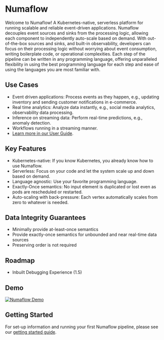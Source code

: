 # Numaflow

Welcome to Numaflow! A Kubernetes-native, serverless platform for running scalable and reliable event-driven applications. Numaflow decouples event sources and sinks from the processing logic, allowing each component to independently auto-scale based on demand. With out-of-the-box sources and sinks, and built-in observability, developers can focus on their processing logic without worrying about event consumption, writing boilerplate code, or operational complexities. Each step of the pipeline can be written in any programming language, offering unparalleled flexibility in using the best programming language for each step and ease of using the languages you are most familiar with.

## Use Cases

- Event driven applications: Process events as they happen, e.g., updating inventory and sending customer notifications in e-commerce.
- Real time analytics: Analyze data instantly, e.g., social media analytics, observability data processing.
- Inference on streaming data: Perform real-time predictions, e.g., anomaly detection.
- Workflows running in a streaming manner.
- [Learn more in our User Guide](./user-guide/use-cases/overview.md).

## Key Features

- Kubernetes-native: If you know Kubernetes, you already know how to use Numaflow.
- Serverless: Focus on your code and let the system scale up and down based on demand.
- Language agnostic: Use your favorite programming language.
- Exactly-Once semantics: No input element is duplicated or lost even as pods are rescheduled or restarted.
- Auto-scaling with back-pressure: Each vertex automatically scales from zero to whatever is needed.

## Data Integrity Guarantees

- Minimally provide at-least-once semantics
- Provide exactly-once semantics for unbounded and near real-time data sources
- Preserving order is not required

## Roadmap

- Inbuilt Debugging Experience (1.5)

## Demo

[![Numaflow Demo](https://img.youtube.com/vi/TOqKOYX0nrE/0.jpg)](https://youtu.be/TOqKOYX0nrE)

## Getting Started

For set-up information and running your first Numaflow pipeline, please see our [getting started guide](./quick-start.md).
